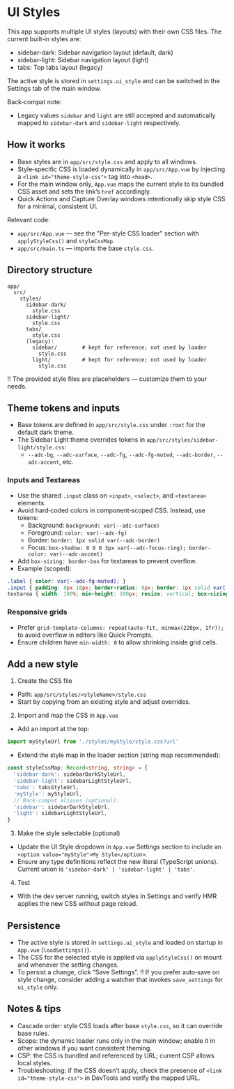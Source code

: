 # UI Styles

This app supports multiple UI styles (layouts) with their own CSS files. The current built‑in styles are:

- sidebar-dark: Sidebar navigation layout (default, dark)
- sidebar-light: Sidebar navigation layout (light)
- tabs: Top tabs layout (legacy)

The active style is stored in `settings.ui_style` and can be switched in the Settings tab of the main window.

Back‑compat note:
- Legacy values `sidebar` and `light` are still accepted and automatically mapped to `sidebar-dark` and `sidebar-light` respectively.

## How it works

- Base styles are in `app/src/style.css` and apply to all windows.
- Style‑specific CSS is loaded dynamically in `app/src/App.vue` by injecting a `<link id="theme-style-css">` tag into `<head>`.
- For the main window only, `App.vue` maps the current style to its bundled CSS asset and sets the link’s `href` accordingly.
- Quick Actions and Capture Overlay windows intentionally skip style CSS for a minimal, consistent UI.

Relevant code:
- `app/src/App.vue` — see the "Per-style CSS loader" section with `applyStyleCss()` and `styleCssMap`.
- `app/src/main.ts` — imports the base `style.css`.

## Directory structure

```
app/
  src/
    styles/
      sidebar-dark/
        style.css
      sidebar-light/
        style.css
      tabs/
        style.css
      (legacy):
        sidebar/        # kept for reference; not used by loader
          style.css
        light/          # kept for reference; not used by loader
          style.css
```

‼️ The provided style files are placeholders — customize them to your needs.

## Theme tokens and inputs

- Base tokens are defined in `app/src/style.css` under `:root` for the default dark theme.
- The Sidebar Light theme overrides tokens in `app/src/styles/sidebar-light/style.css`:
  - `--adc-bg`, `--adc-surface`, `--adc-fg`, `--adc-fg-muted`, `--adc-border`, `--adc-accent`, etc.

### Inputs and Textareas

- Use the shared `.input` class on `<input>`, `<select>`, and `<textarea>` elements.
- Avoid hard‑coded colors in component‑scoped CSS. Instead, use tokens:
  - Background: `background: var(--adc-surface)`
  - Foreground: `color: var(--adc-fg)`
  - Border: `border: 1px solid var(--adc-border)`
  - Focus: `box-shadow: 0 0 0 3px var(--adc-focus-ring); border-color: var(--adc-accent)`
- Add `box-sizing: border-box` for textareas to prevent overflow.
- Example (scoped):

```css
.label { color: var(--adc-fg-muted); }
.input { padding: 8px 10px; border-radius: 8px; border: 1px solid var(--adc-border); background: var(--adc-surface); color: var(--adc-fg); }
textarea { width: 100%; min-height: 100px; resize: vertical; box-sizing: border-box; }
```

### Responsive grids

- Prefer `grid-template-columns: repeat(auto-fit, minmax(220px, 1fr));` to avoid overflow in editors like Quick Prompts.
- Ensure children have `min-width: 0` to allow shrinking inside grid cells.

## Add a new style

1) Create the CSS file
- Path: `app/src/styles/<styleName>/style.css`
- Start by copying from an existing style and adjust overrides.

2) Import and map the CSS in `App.vue`
- Add an import at the top:
```ts
import myStyleUrl from './styles/myStyle/style.css?url'
```
- Extend the style map in the loader section (string map recommended):
```ts
const styleCssMap: Record<string, string> = {
  'sidebar-dark': sidebarDarkStyleUrl,
  'sidebar-light': sidebarLightStyleUrl,
  'tabs': tabsStyleUrl,
  'myStyle': myStyleUrl,
  // Back-compat aliases (optional):
  'sidebar': sidebarDarkStyleUrl,
  'light': sidebarLightStyleUrl,
}
```

3) Make the style selectable (optional)
- Update the UI Style dropdown in `App.vue` Settings section to include an `<option value="myStyle">My Style</option>`.
- Ensure any type definitions reflect the new literal (TypeScript unions). Current union is `'sidebar-dark' | 'sidebar-light' | 'tabs'`.

4) Test
- With the dev server running, switch styles in Settings and verify HMR applies the new CSS without page reload.

## Persistence

- The active style is stored in `settings.ui_style` and loaded on startup in `App.vue` (`loadSettings()`).
- The CSS for the selected style is applied via `applyStyleCss()` on mount and whenever the setting changes.
- To persist a change, click “Save Settings”. ‼️ If you prefer auto‑save on style change, consider adding a watcher that invokes `save_settings` for `ui_style` only.

## Notes & tips

- Cascade order: style CSS loads after base `style.css`, so it can override base rules.
- Scope: the dynamic loader runs only in the main window; enable it in other windows if you want consistent theming.
- CSP: the CSS is bundled and referenced by URL; current CSP allows local styles.
- Troubleshooting: if the CSS doesn’t apply, check the presence of `<link id="theme-style-css">` in DevTools and verify the mapped URL.
